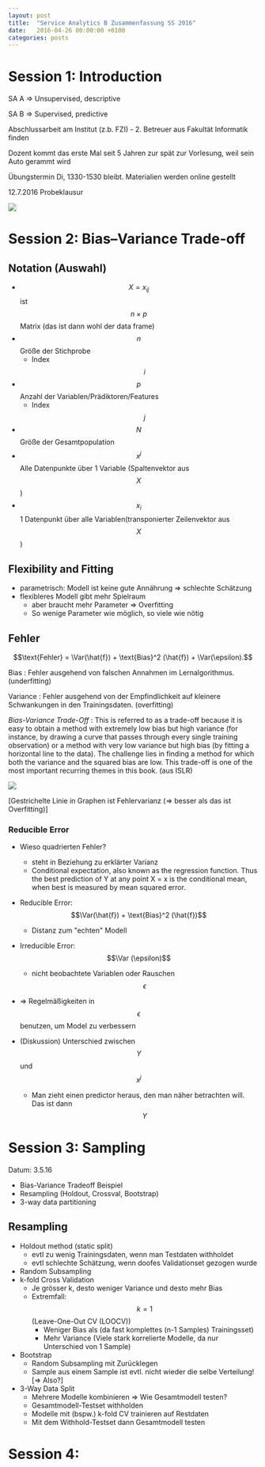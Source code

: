 ```yaml
---
layout: post
title:  "Service Analytics B Zusammenfassung SS 2016"
date:   2016-04-26 00:00:00 +0100
categories: posts
---
```


$$\newcommand{\E}{\mathrm{E}}
\newcommand{\Var}{\mathrm{Var}}
\newcommand{\Cov}{\mathrm{Cov}}$$


# Session 1: Introduction
SA A => Unsupervised, descriptive

SA B => Supervised, predictive

Abschlussarbeit am Institut (z.b. FZI) - 2. Betreuer aus Fakultät Informatik finden

Dozent kommt das erste Mal seit 5 Jahren zur spät zur Vorlesung, weil sein Auto gerammt wird

Übungstermin Di, 1330-1530 bleibt. Materialien werden online gestellt

12.7.2016 Probeklausur

![](analytic-value-escalator.jpg)

# Session 2: Bias–Variance Trade-off

## Notation (Auswahl)

- $$X = x_{ij}$$ ist $$n \times p$$ Matrix (das ist dann wohl der data frame)
- $$n$$ Größe der Stichprobe
    - Index $$i$$
- $$p$$ Anzahl der Variablen/Prädiktoren/Features
    - Index $$j$$
- $$N$$ Größe der Gesamtpopulation
- $$x^j$$ Alle Datenpunkte über 1 Variable (Spaltenvektor aus $$X$$)
- $$x_i$$ 1 Datenpunkt über alle Variablen(transponierter Zeilenvektor aus $$X$$)


## Flexibility and Fitting

- parametrisch: Modell ist keine gute Annährung => schlechte Schätzung
- flexibleres Modell gibt mehr Spielraum
    + aber braucht mehr Parameter => Overfitting
    - So wenige Parameter wie möglich, so viele wie nötig

## Fehler

$$\text{Fehler} = \Var(\hat{f}) + \text{Bias}^2 (\hat{f}) + \Var(\epsilon).$$

Bias
: Fehler ausgehend von falschen Annahmen im Lernalgorithmus. (underfitting)

Variance
: Fehler ausgehend von der Empfindlichkeit auf kleinere Schwankungen in den Trainingsdaten. (overfitting)

*Bias-Variance Trade-Off*
: This is referred to as a
trade-off because it is easy to obtain a method with extremely low bias but
high variance (for instance, by drawing a curve that passes through every
single training observation) or a method with very low variance but high
bias (by fitting a horizontal line to the data). The challenge lies in finding
a method for which both the variance and the squared bias are low. This
trade-off is one of the most important recurring themes in this book.
(aus ISLR)

![](bias-variance.png)

[Gestrichelte Linie in Graphen ist Fehlervarianz (=> besser als das ist Overfitting)]

### Reducible Error

- Wieso quadrierten Fehler?
    + steht in Beziehung zu erklärter Varianz
    + Conditional expectation, also known as the regression function. Thus the
      best prediction of Y at any point X = x is the conditional mean, when best is measured by mean squared error.

- Reducible Error: $$\Var(\hat{f}) + \text{Bias}^2 (\hat{f})$$
    - Distanz zum "echten" Modell
- Irreducible Error: $$\Var (\epsilon)$$
    - nicht beobachtete Variablen oder Rauschen $$\epsilon$$
- => Regelmäßigkeiten in $$\epsilon$$ benutzen, um Model zu verbessern

- (Diskussion) Unterschied zwischen $$Y$$ und $$x^j$$
    - Man zieht einen predictor heraus, den man näher betrachten will. Das ist dann $$Y$$

# Session 3: Sampling

Datum: 3.5.16

- Bias-Variance Tradeoff Beispiel
- Resampling (Holdout, Crossval, Bootstrap)
- 3-way data partitioning


## Resampling

- Holdout method (static split)
    + evtl zu wenig Trainingsdaten, wenn man Testdaten withholdet
    + evtl schlechte Schätzung, wenn doofes Validationset gezogen wurde
- Random Subsampling
- k-fold Cross Validation
    + Je grösser k, desto weniger Variance und desto mehr Bias
    + Extremfall: $$k=1$$ (Leave-One-Out CV (LOOCV))
        * Weniger Bias als (da fast komplettes (n-1 Samples) Trainingsset)
        * Mehr Variance (Viele stark korrelierte Modelle, da nur Unterschied von 1 Sample)
- Bootstrap
    + Random Subsampling mit Zurücklegen
    + Sample aus einem Sample ist evtl. nicht wieder die selbe Verteilung! [=> Also?]
- 3-Way Data Split
    + Mehrere Modelle kombinieren => Wie Gesamtmodell testen?
    + Gesamtmodell-Testset withholden
    + Modelle mit (bspw.) k-fold CV trainieren auf Restdaten
    + Mit dem Withhold-Testset dann Gesamtmodell testen

# Session 4:
